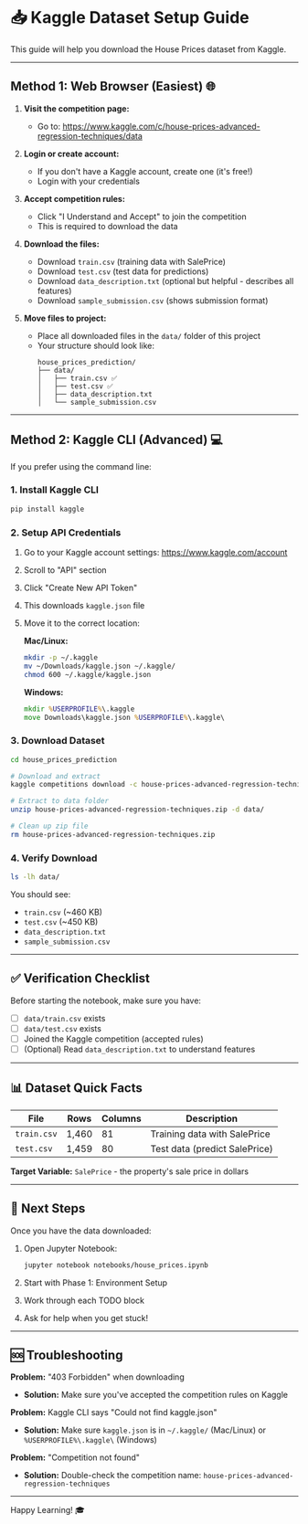 # 📥 Kaggle Dataset Setup Guide

This guide will help you download the House Prices dataset from Kaggle.

---

## Method 1: Web Browser (Easiest) 🌐

1. **Visit the competition page:**
   - Go to: https://www.kaggle.com/c/house-prices-advanced-regression-techniques/data

2. **Login or create account:**
   - If you don't have a Kaggle account, create one (it's free!)
   - Login with your credentials

3. **Accept competition rules:**
   - Click "I Understand and Accept" to join the competition
   - This is required to download the data

4. **Download the files:**
   - Download `train.csv` (training data with SalePrice)
   - Download `test.csv` (test data for predictions)
   - Download `data_description.txt` (optional but helpful - describes all features)
   - Download `sample_submission.csv` (shows submission format)

5. **Move files to project:**
   - Place all downloaded files in the `data/` folder of this project
   - Your structure should look like:
     ```
     house_prices_prediction/
     ├── data/
     │   ├── train.csv ✅
     │   ├── test.csv ✅
     │   ├── data_description.txt
     │   └── sample_submission.csv
     ```

---

## Method 2: Kaggle CLI (Advanced) 💻

If you prefer using the command line:

### 1. Install Kaggle CLI
```bash
pip install kaggle
```

### 2. Setup API Credentials

1. Go to your Kaggle account settings: https://www.kaggle.com/account
2. Scroll to "API" section
3. Click "Create New API Token"
4. This downloads `kaggle.json` file
5. Move it to the correct location:

   **Mac/Linux:**
   ```bash
   mkdir -p ~/.kaggle
   mv ~/Downloads/kaggle.json ~/.kaggle/
   chmod 600 ~/.kaggle/kaggle.json
   ```

   **Windows:**
   ```cmd
   mkdir %USERPROFILE%\.kaggle
   move Downloads\kaggle.json %USERPROFILE%\.kaggle\
   ```

### 3. Download Dataset
```bash
cd house_prices_prediction

# Download and extract
kaggle competitions download -c house-prices-advanced-regression-techniques

# Extract to data folder
unzip house-prices-advanced-regression-techniques.zip -d data/

# Clean up zip file
rm house-prices-advanced-regression-techniques.zip
```

### 4. Verify Download
```bash
ls -lh data/
```

You should see:
- `train.csv` (~460 KB)
- `test.csv` (~450 KB)
- `data_description.txt`
- `sample_submission.csv`

---

## ✅ Verification Checklist

Before starting the notebook, make sure you have:

- [ ] `data/train.csv` exists
- [ ] `data/test.csv` exists
- [ ] Joined the Kaggle competition (accepted rules)
- [ ] (Optional) Read `data_description.txt` to understand features

---

## 📊 Dataset Quick Facts

| File | Rows | Columns | Description |
|------|------|---------|-------------|
| `train.csv` | 1,460 | 81 | Training data with SalePrice |
| `test.csv` | 1,459 | 80 | Test data (predict SalePrice) |

**Target Variable:** `SalePrice` - the property's sale price in dollars

---

## 🚀 Next Steps

Once you have the data downloaded:

1. Open Jupyter Notebook:
   ```bash
   jupyter notebook notebooks/house_prices.ipynb
   ```

2. Start with Phase 1: Environment Setup

3. Work through each TODO block

4. Ask for help when you get stuck!

---

## 🆘 Troubleshooting

**Problem:** "403 Forbidden" when downloading
- **Solution:** Make sure you've accepted the competition rules on Kaggle

**Problem:** Kaggle CLI says "Could not find kaggle.json"
- **Solution:** Make sure `kaggle.json` is in `~/.kaggle/` (Mac/Linux) or `%USERPROFILE%\.kaggle\` (Windows)

**Problem:** "Competition not found"
- **Solution:** Double-check the competition name: `house-prices-advanced-regression-techniques`

---

Happy Learning! 🎓


